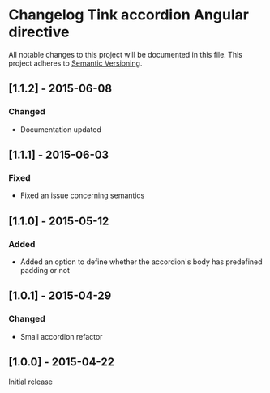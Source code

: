 # Changelog Tink accordion Angular directive

All notable changes to this project will be documented in this file.
This project adheres to [Semantic Versioning](http://semver.org/).

<!--
## [Unreleased] - [unreleased]

### Added
### Changed
### Deprecated
### Removed
### Fixed
### Security
-->



## [1.1.2] - 2015-06-08

### Changed
- Documentation updated



## [1.1.1] - 2015-06-03

### Fixed
- Fixed an issue concerning semantics



## [1.1.0] - 2015-05-12

### Added
- Added an option to define whether the accordion's body has predefined padding or not



## [1.0.1] - 2015-04-29

### Changed
- Small accordion refactor



## [1.0.0] - 2015-04-22

Initial release
